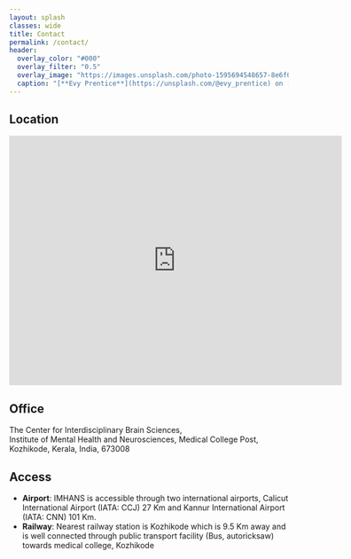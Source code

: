 ```yaml
---
layout: splash
classes: wide
title: Contact
permalink: /contact/
header:
  overlay_color: "#000"
  overlay_filter: "0.5"
  overlay_image: "https://images.unsplash.com/photo-1595694548657-8e6f0d681f8a?ixlib=rb-1.2.1&ixid=MnwxMjA3fDB8MHxwaG90by1wYWdlfHx8fGVufDB8fHx8&auto=format&fit=crop&w=1776&q=80"
  caption: "[**Evy Prentice**](https://unsplash.com/@evy_prentice) on [*Unsplash*](https://unsplash.com)"
---
```


## Location
<iframe src="https://www.google.com/maps/embed?pb=!1m18!1m12!1m3!1d3031.3691460247987!2d75.8445681!3d11.279130500000008!2m3!1f0!2f0!3f0!3m2!1i1024!2i768!4f13.1!3m3!1m2!1s0x0%3A0x2b835a6fdd9c17fb!2sInstitute%20of%20Mental%20Health%20and%20Neuro%20Sciences%20(IMHANS)%2C%20Kozhikode!5e1!3m2!1sen!2sin!4v1665502868478!5m2!1sen!2sin" width="600" height="450" style="border:0;" allowfullscreen="" loading="lazy" referrerpolicy="no-referrer-when-downgrade"></iframe>

## Office
The Center for Interdisciplinary Brain Sciences,<br/> 
Institute of Mental Health and Neurosciences, Medical College Post,<br/> 
Kozhikode, Kerala, India, 673008


## Access
* **Airport**: IMHANS is accessible through two international airports, Calicut International Airport (IATA: CCJ) 27 Km and Kannur International Airport (IATA: CNN) 101 Km.
* **Railway**: Nearest railway station is Kozhikode which is 9.5 Km away and is well connected through public transport facility (Bus, autoricksaw) towards medical college, Kozhikode
